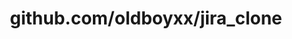 ---
layout: post
title: github.com/oldboyxx/jira_clone
categories: link
tags: [انگلیسی, گیت‌هاب, برنامه‌نویسی]
---